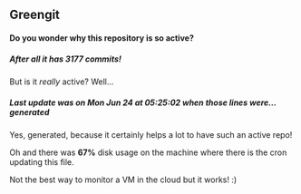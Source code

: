 ## Greengit

#### Do you wonder why this repository is so active?

##### After all it has 3177 commits!

But is it *really* active? Well...

##### Last update was on Mon Jun 24 at 05:25:02 when those lines were... generated

Yes, generated, because it certainly helps a lot to have such an active repo!

Oh and there was **67%** disk usage on the machine
where there is the cron updating this file.

Not the best way to monitor a VM in the cloud but it works! :)

